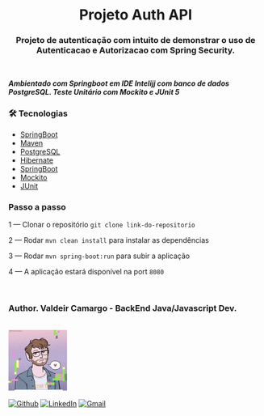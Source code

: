 <h1 align="center"> Projeto Auth API  </h1>

<h3 align="center"> Projeto de autenticação com intuito de demonstrar o uso de Autenticacao e Autorizacao com Spring Security. </h3>
<br>

***Ambientado com Springboot em IDE Intelijj com banco de dados PostgreSQL. Teste Unitário com Mockito e JUnit 5***

### 🛠 Tecnologias

- [SpringBoot](https://spring.io/projects/spring-boot)
- [Maven](http://maven.apache.org)
- [PostgreSQL](https://www.postgresql.org)
- [Hibernate](https://hibernate.org)
- [SpringBoot](https://spring.io)
- [Mockito](https://site.mockito.org)
- [JUnit](https://junit.org/junit5/)

### Passo a passo

1 —  Clonar o repositório `git clone link-do-repositorio`

2 — Rodar `mvn clean install` para instalar as dependências

3 — Rodar `mvn spring-boot:run` para subir a aplicação

4 — A aplicação estará disponível na port `8080`

<br>


### Author.   Valdeir Camargo -  BackEnd Java/Javascript Dev.
<br />
<img alt="Camargovf" title="#Camargovf" src="https://github.com/Camargovf/Camargovf/blob/main/IMG_1202_Easy-Resize.com.jpg?raw=true" /> 

[![Github](https://img.shields.io/badge/-Github-000?style=flat&logo=Github&logoColor=white)](https://github.com/Camargovf)
[![LinkedIn](https://img.shields.io/badge/-LinkedIn-blue?style=flat&logo=Linkedin&logoColor=white)](https://www.linkedin.com/in/camargovf/)
[![Gmail](https://img.shields.io/badge/-Gmail-c14438?style=flat&logo=Gmail&logoColor=white)](mailto:contato@valdeircamargo.com)

<br />
